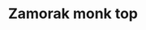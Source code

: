 ---
layout: item
title: Zamorak monk top
item-id: 1035
datatable: true
id: 1035
name: "Zamorak monk top"
monsters:
  - id: 527
    name: "Monk of Zamorak"
    combat_level: 22
    wiki_url: "https://oldschool.runescape.wiki/w/Monk_of_Zamorak#Level_22"
    drops:
      - quantity: "1"
        noted: false
        rarity: 0.05
    image: "https://oldschool.runescape.wiki/images/0/08/Monk_of_Zamorak_%28level_17%29.png?140e4"
  - id: 528
    name: "Monk of Zamorak"
    combat_level: 17
    wiki_url: "https://oldschool.runescape.wiki/w/Monk_of_Zamorak#Level_17"
    drops:
      - quantity: "1"
        noted: false
        rarity: 0.05
    image: "https://oldschool.runescape.wiki/images/0/08/Monk_of_Zamorak_%28level_17%29.png?140e4"
  - id: 529
    name: "Monk of Zamorak"
    combat_level: 45
    wiki_url: "https://oldschool.runescape.wiki/w/Monk_of_Zamorak#Level_45"
    drops:
      - quantity: "1"
        noted: false
        rarity: 0.05
    image: "https://oldschool.runescape.wiki/images/0/08/Monk_of_Zamorak_%28level_17%29.png?140e4"
  - id: 3484
    name: "Monk of Zamorak"
    combat_level: 22
    wiki_url: "https://oldschool.runescape.wiki/w/Monk_of_Zamorak#Level_22"
    drops:
      - quantity: "1"
        noted: false
        rarity: 0.05
    image: "https://oldschool.runescape.wiki/images/0/08/Monk_of_Zamorak_%28level_17%29.png?140e4"
  - id: 3485
    name: "Monk of Zamorak"
    combat_level: 17
    wiki_url: "https://oldschool.runescape.wiki/w/Monk_of_Zamorak#Level_17"
    drops:
      - quantity: "1"
        noted: false
        rarity: 0.05
    image: "https://oldschool.runescape.wiki/images/0/08/Monk_of_Zamorak_%28level_17%29.png?140e4"
  - id: 3486
    name: "Monk of Zamorak"
    combat_level: 30
    wiki_url: "https://oldschool.runescape.wiki/w/Monk_of_Zamorak#Level_30"
    drops:
      - quantity: "1"
        noted: false
        rarity: 0.05
    image: "https://oldschool.runescape.wiki/images/0/08/Monk_of_Zamorak_%28level_17%29.png?140e4"
  - id: 8400
    name: "Monk of Zamorak"
    combat_level: 22
    wiki_url: "https://oldschool.runescape.wiki/w/Monk_of_Zamorak#Level_22"
    drops:
      - quantity: "1"
        noted: false
        rarity: 0.05
    image: "https://oldschool.runescape.wiki/images/0/08/Monk_of_Zamorak_%28level_17%29.png?140e4"
  - id: 8401
    name: "Monk of Zamorak"
    combat_level: 17
    wiki_url: "https://oldschool.runescape.wiki/w/Monk_of_Zamorak#Level_17"
    drops:
      - quantity: "1"
        noted: false
        rarity: 0.05
    image: "https://oldschool.runescape.wiki/images/0/08/Monk_of_Zamorak_%28level_17%29.png?140e4"
  - id: 8698
    name: "Monk of Zamorak"
    combat_level: 23
    wiki_url: "https://oldschool.runescape.wiki/w/Monk_of_Zamorak#Level_23"
    drops:
      - quantity: "1"
        noted: false
        rarity: 0.05
    image: "https://oldschool.runescape.wiki/images/0/08/Monk_of_Zamorak_%28level_17%29.png?140e4"
---
